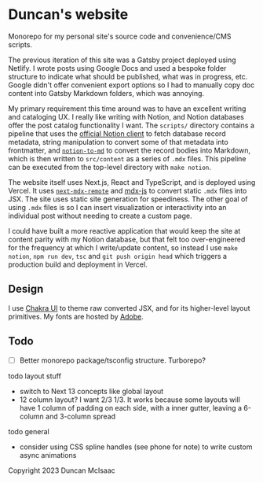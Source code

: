 # Duncan's website

Monorepo for my personal site's source code and convenience/CMS scripts.

The previous iteration of this site was a Gatsby project deployed using Netlify. I wrote posts using Google Docs and used a bespoke folder structure to indicate what should be published, what was in progress, etc. Google didn't offer convenient export options so I had to manually copy doc content into Gatsby Markdown folders, which was annoying.

My primary requirement this time around was to have an excellent writing and cataloging UX. I really like writing with Notion, and Notion databases offer the post catalog functionality I want. The `scripts/` directory contains a pipeline that uses the [official Notion client](https://www.npmjs.com/package/@notionhq/client) to fetch database record metadata, string manipulation to convert some of that metadata into frontmatter, and [`notion-to-md`](https://www.npmjs.com/package/notion-to-md) to convert the record bodies into Markdown, which is then written to `src/content` as a series of `.mdx` files. This pipeline can be executed from the top-level directory with `make notion`.

The website itself uses Next.js, React and TypeScript, and is deployed using Vercel. It uses [`next-mdx-remote`](https://github.com/hashicorp/next-mdx-remote) and [mdx-js](https://mdxjs.com/) to convert static `.mdx` files into JSX. The site uses static site generation for speediness. The other goal of using `.mdx` files is so I can insert visualization or interactivity into an individual post without needing to create a custom page.

I could have built a more reactive application that would keep the site at content parity with my Notion database, but that felt too over-engineered for the frequency at which I write/update content, so instead I use `make notion`, `npm run dev`, `tsc` and `git push origin head` which triggers a production build and deployment in Vercel. 

## Design
I use [Chakra UI](https://chakra-ui.com/) to theme raw converted JSX, and for its higher-level layout primitives. My fonts are hosted by [Adobe](https://fonts.adobe.com/). 


## Todo
- [ ] Better monorepo package/tsconfig structure. Turborepo?

todo layout stuff
* switch to Next 13 concepts like global layout
* 12 column layout? I want 2/3 1/3. It works because some layouts will have 1 column of padding on each side, with a inner gutter, leaving a 6-column and 3-column spread

todo general
* consider using CSS spline handles (see phone for note) to write custom async animations

Copyright 2023 Duncan McIsaac